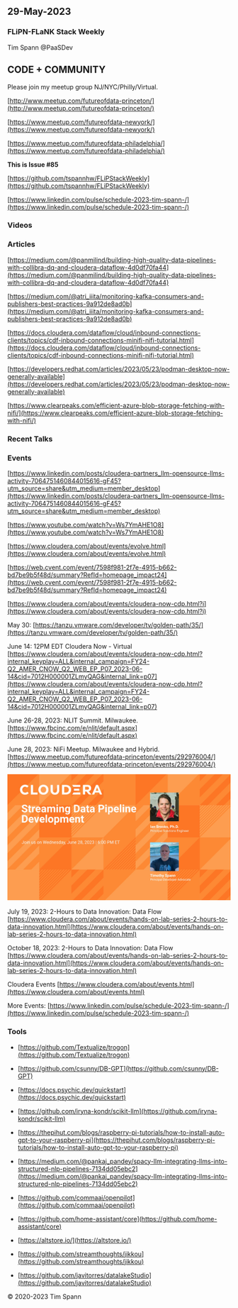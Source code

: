 ## 29-May-2023

### FLiPN-FLaNK Stack Weekly

Tim Spann @PaaSDev




## CODE + COMMUNITY


Please join my meetup group NJ/NYC/Philly/Virtual. 

[http://www.meetup.com/futureofdata-princeton/](http://www.meetup.com/futureofdata-princeton/)

[https://www.meetup.com/futureofdata-newyork/](https://www.meetup.com/futureofdata-newyork/)

[https://www.meetup.com/futureofdata-philadelphia/](https://www.meetup.com/futureofdata-philadelphia/)



**This is Issue #85**


[https://github.com/tspannhw/FLiPStackWeekly](https://github.com/tspannhw/FLiPStackWeekly)

[https://www.linkedin.com/pulse/schedule-2023-tim-spann-/](https://www.linkedin.com/pulse/schedule-2023-tim-spann-/)



### Videos


### Articles

[https://medium.com/@panmilind/building-high-quality-data-pipelines-with-collibra-dq-and-cloudera-dataflow-4d0df70fa44](https://medium.com/@panmilind/building-high-quality-data-pipelines-with-collibra-dq-and-cloudera-dataflow-4d0df70fa44)

[https://medium.com/@atri_iiita/monitoring-kafka-consumers-and-publishers-best-practices-9a912de8ad0b](https://medium.com/@atri_iiita/monitoring-kafka-consumers-and-publishers-best-practices-9a912de8ad0b)

[https://docs.cloudera.com/dataflow/cloud/inbound-connections-clients/topics/cdf-inbound-connections-minifi-nifi-tutorial.html](https://docs.cloudera.com/dataflow/cloud/inbound-connections-clients/topics/cdf-inbound-connections-minifi-nifi-tutorial.html)

[https://developers.redhat.com/articles/2023/05/23/podman-desktop-now-generally-available](https://developers.redhat.com/articles/2023/05/23/podman-desktop-now-generally-available)

[https://www.clearpeaks.com/efficient-azure-blob-storage-fetching-with-nifi/](https://www.clearpeaks.com/efficient-azure-blob-storage-fetching-with-nifi/)


### Recent Talks


### Events

[https://www.linkedin.com/posts/cloudera-partners_llm-opensource-llms-activity-7064751460844015616-gF45?utm_source=share&utm_medium=member_desktop](https://www.linkedin.com/posts/cloudera-partners_llm-opensource-llms-activity-7064751460844015616-gF45?utm_source=share&utm_medium=member_desktop)

[https://www.youtube.com/watch?v=Ws7YmAHE1O8](https://www.youtube.com/watch?v=Ws7YmAHE1O8)

[https://www.cloudera.com/about/events/evolve.html](https://www.cloudera.com/about/events/evolve.html)

[https://web.cvent.com/event/7598f981-2f7e-4915-b662-bd7be9b5f48d/summary?RefId=homepage_impact24](https://web.cvent.com/event/7598f981-2f7e-4915-b662-bd7be9b5f48d/summary?RefId=homepage_impact24)

[https://www.cloudera.com/about/events/cloudera-now-cdp.html?i](https://www.cloudera.com/about/events/cloudera-now-cdp.html?i)

May 30:
[https://tanzu.vmware.com/developer/tv/golden-path/35/](https://tanzu.vmware.com/developer/tv/golden-path/35/)

June 14:  12PM EDT
Cloudera Now - Virtual
[https://www.cloudera.com/about/events/cloudera-now-cdp.html?internal_keyplay=ALL&internal_campaign=FY24-Q2_AMER_CNOW_Q2_WEB_EP_P07_2023-06-14&cid=7012H000001ZLmyQAG&internal_link=p07](https://www.cloudera.com/about/events/cloudera-now-cdp.html?internal_keyplay=ALL&internal_campaign=FY24-Q2_AMER_CNOW_Q2_WEB_EP_P07_2023-06-14&cid=7012H000001ZLmyQAG&internal_link=p07)

June 26-28, 2023:  NLIT Summit.  Milwaukee.  
[https://www.fbcinc.com/e/nlit/default.aspx](https://www.fbcinc.com/e/nlit/default.aspx)

June 28, 2023:  NiFi Meetup.   Milwaukee and Hybrid.
[https://www.meetup.com/futureofdata-princeton/events/292976004/](https://www.meetup.com/futureofdata-princeton/events/292976004/)

![meetup](https://raw.githubusercontent.com/tspannhw/FLiPStackWeekly/main/images/junemeetup.jpg)

July 19, 2023:   2-Hours to Data Innovation:   Data Flow
[https://www.cloudera.com/about/events/hands-on-lab-series-2-hours-to-data-innovation.html](https://www.cloudera.com/about/events/hands-on-lab-series-2-hours-to-data-innovation.html)

October 18, 2023:  2-Hours to Data Innovation:   Data Flow
[https://www.cloudera.com/about/events/hands-on-lab-series-2-hours-to-data-innovation.html](https://www.cloudera.com/about/events/hands-on-lab-series-2-hours-to-data-innovation.html)

Cloudera Events
[https://www.cloudera.com/about/events.html](https://www.cloudera.com/about/events.html)

More Events:
[https://www.linkedin.com/pulse/schedule-2023-tim-spann-/](https://www.linkedin.com/pulse/schedule-2023-tim-spann-/)



### Tools

* [https://github.com/Textualize/trogon](https://github.com/Textualize/trogon)

* [https://github.com/csunny/DB-GPT](https://github.com/csunny/DB-GPT)

* [https://docs.psychic.dev/quickstart](https://docs.psychic.dev/quickstart)

* [https://github.com/iryna-kondr/scikit-llm](https://github.com/iryna-kondr/scikit-llm)

* [https://thepihut.com/blogs/raspberry-pi-tutorials/how-to-install-auto-gpt-to-your-raspberry-pi](https://thepihut.com/blogs/raspberry-pi-tutorials/how-to-install-auto-gpt-to-your-raspberry-pi)

* [https://medium.com/@pankaj_pandey/spacy-llm-integrating-llms-into-structured-nlp-pipelines-7134dd05ebc2](https://medium.com/@pankaj_pandey/spacy-llm-integrating-llms-into-structured-nlp-pipelines-7134dd05ebc2)

* [https://github.com/commaai/openpilot](https://github.com/commaai/openpilot)

* [https://github.com/home-assistant/core](https://github.com/home-assistant/core)

* [https://altstore.io/](https://altstore.io/)

* [https://github.com/streamthoughts/jikkou](https://github.com/streamthoughts/jikkou)

* [https://github.com/javitorres/datalakeStudio](https://github.com/javitorres/datalakeStudio)

&copy; 2020-2023 Tim Spann
